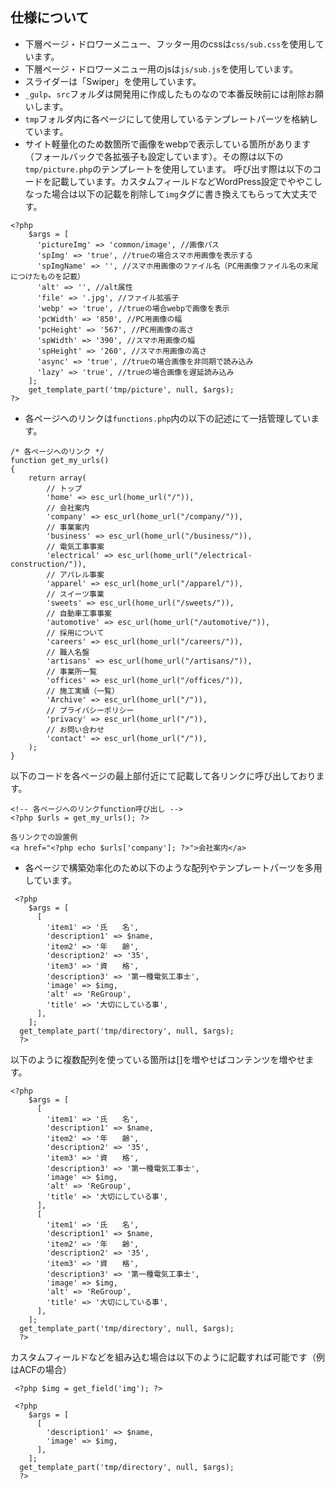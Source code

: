 ## 仕様について
- 下層ページ・ドロワーメニュー、フッター用のcssは`css/sub.css`を使用しています。 
- 下層ページ・ドロワーメニュー用のjsは`js/sub.js`を使用しています。
- スライダーは「Swiper」を使用しています。
- `_gulp`、`src`フォルダは開発用に作成したものなので本番反映前には削除お願いします。 
- `tmp`フォルダ内に各ページにして使用しているテンプレートパーツを格納しています。
- サイト軽量化のため数箇所で画像をwebpで表示している箇所があります（フォールバックで各拡張子も設定しています）。その際は以下の`tmp/picture.php`のテンプレートを使用しています。 呼び出す際は以下のコードを記載しています。カスタムフィールドなどWordPress設定でややこしなった場合は以下の記載を削除して`img`タグに書き換えてもらって大丈夫です。
```
<?php
    $args = [
      'pictureImg' => 'common/image', //画像パス
      'spImg' => 'true', //trueの場合スマホ用画像を表示する
      'spImgName' => '', //スマホ用画像のファイル名（PC用画像ファイル名の末尾につけたものを記載）
      'alt' => '', //alt属性
      'file' => '.jpg', //ファイル拡張子
      'webp' => 'true', //trueの場合webpで画像を表示
      'pcWidth' => '850', //PC用画像の幅
      'pcHeight' => '567', //PC用画像の高さ
      'spWidth' => '390', //スマホ用画像の幅
      'spHeight' => '260', //スマホ用画像の高さ
      'async' => 'true', //trueの場合画像を非同期で読み込み
      'lazy' => 'true', //trueの場合画像を遅延読み込み
    ];
    get_template_part('tmp/picture', null, $args);
?>
```
- 各ページへのリンクは`functions.php`内の以下の記述にて一括管理しています。 
```
/* 各ページへのリンク */
function get_my_urls()
{
	return array(
        // トップ
        'home' => esc_url(home_url("/")),
		// 会社案内
        'company' => esc_url(home_url("/company/")),
        // 事業案内
        'business' => esc_url(home_url("/business/")),
        // 電気工事事案
        'electrical' => esc_url(home_url("/electrical-construction/")),
        // アパレル事案
        'apparel' => esc_url(home_url("/apparel/")),
        // スイーツ事業
        'sweets' => esc_url(home_url("/sweets/")),
        // 自動車工事事案
        'automotive' => esc_url(home_url("/automotive/")),
        // 採用について
        'careers' => esc_url(home_url("/careers/")),
        // 職人名盤
        'artisans' => esc_url(home_url("/artisans/")),
        // 事業所一覧
        'offices' => esc_url(home_url("/offices/")),
        // 施工実績（一覧）
        'Archive' => esc_url(home_url("/")),
        // プライバシーポリシー
        'privacy' => esc_url(home_url("/")),
        // お問い合わせ
        'contact' => esc_url(home_url("/")),
	);
}
```
以下のコードを各ページの最上部付近にて記載して各リンクに呼び出しております。
```
<!-- 各ページへのリンクfunction呼び出し -->
<?php $urls = get_my_urls(); ?>

各リンクでの設置例
<a href="<?php echo $urls['company']; ?>">会社案内</a>
```
- 各ページで構築効率化のため以下のような配列やテンプレートパーツを多用しています。
```
 <?php
    $args = [
      [
        'item1' => '氏　　名',
        'description1' => $name,
        'item2' => '年　　齢',
        'description2' => '35',
        'item3' => '資　　格',
        'description3' => '第一種電気工事士',
        'image' => $img,
        'alt' => 'ReGroup',
        'title' => '大切にしている事',
      ],
    ];
  get_template_part('tmp/directory', null, $args);
  ?>
```  
以下のように複数配列を使っている箇所は[]を増やせばコンテンツを増やせます。
``` 
<?php
    $args = [
      [
        'item1' => '氏　　名',
        'description1' => $name,
        'item2' => '年　　齢',
        'description2' => '35',
        'item3' => '資　　格',
        'description3' => '第一種電気工事士',
        'image' => $img,
        'alt' => 'ReGroup',
        'title' => '大切にしている事',
      ],
      [
        'item1' => '氏　　名',
        'description1' => $name,
        'item2' => '年　　齢',
        'description2' => '35',
        'item3' => '資　　格',
        'description3' => '第一種電気工事士',
        'image' => $img,
        'alt' => 'ReGroup',
        'title' => '大切にしている事',
      ],
    ];
  get_template_part('tmp/directory', null, $args);
  ?>
``` 
カスタムフィールドなどを組み込む場合は以下のように記載すれば可能です（例はACFの場合） 
``` 
 <?php $img = get_field('img'); ?>

 <?php
    $args = [
      [
        'description1' => $name,
        'image' => $img,
      ],
    ];
  get_template_part('tmp/directory', null, $args);
  ?>
```